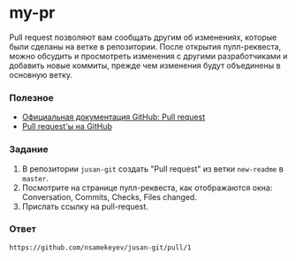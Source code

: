 # my-pr

Pull request позволяют вам сообщать другим об изменениях, которые были сделаны на ветке в репозитории. После открытия пулл-реквеста, можно обсудить и просмотреть изменения с другими разработчиками и добавить новые коммиты, прежде чем изменения будут объединены в основную ветку.

### Полезное

- [Официальная документация GitHub: Pull request](https://docs.github.com/en/pull-requests/collaborating-with-pull-requests/proposing-changes-to-your-work-with-pull-requests/about-pull-requests)
- [Pull request'ы на GitHub](https://habr.com/ru/post/125999/)

### Задание

1. В репозитории `jusan-git` создать "Pull request" из ветки `new-readme` в `master`.
2. Посмотрите на странице пулл-реквеста, как отображаются окна: Conversation, Commits, Checks, Files changed.
3. Прислать ссылку на pull-request.

### Ответ

```
https://github.com/nsamekeyev/jusan-git/pull/1
```
